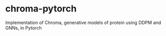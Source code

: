 # chroma-pytorch
Implementation of Chroma, generative models of protein using DDPM and GNNs, in Pytorch
